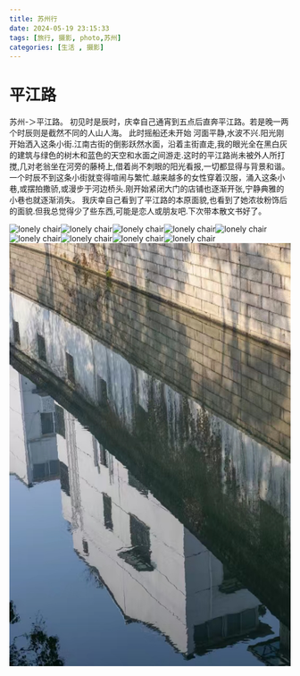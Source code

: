 ```yaml
---
title: 苏州行
date: 2024-05-19 23:15:33
tags: [旅行, 摄影, photo,苏州]
categories: [生活 , 摄影]
---
```


# 平江路

苏州-＞平江路。
     初见时是辰时，庆幸自己通宵到五点后直奔平江路。若是晚一两个时辰则是截然不同的人山人海。
     此时摇船还未开始 河面平静,水波不兴.阳光刚开始洒入这条小街.江南古街的倒影跃然水面，沿着主街直走,我的眼光全在黑白灰的建筑与绿色的树木和蓝色的天空和水面之间游走.这时的平江路尚未被外人所打搅,几对老翁坐在河旁的藤椅上,借着尚不刺眼的阳光看报,一切都显得与背景和谐。
     一个时辰不到这条小街就变得喧闹与繁忙.越来越多的女性穿着汉服，涌入这条小巷,或摆拍撒骄,或漫步于河边桥头.刚开始紧闭大门的店铺也逐渐开张,宁静典雅的小巷也就逐渐消失。
     我庆幸自己看到了平江路的本原面貌,也看到了她浓妆粉饰后的面貌.但我总觉得少了些东西,可能是恋人或朋友吧.下次带本散文书好了。

![lonely chair](../images/suzhou_trip/1.jpg)![lonely chair](../images/suzhou_trip/2.jpg)![lonely chair](../images/suzhou_trip/3.jpg)![lonely chair](../images/suzhou_trip/4.jpg)![lonely chair](../images/suzhou_trip/5.jpg)![lonely chair](../images/suzhou_trip/6.jpg)![lonely chair](../images/suzhou_trip/7.jpg)![lonely chair](../images/suzhou_trip/8.jpg)![lonely chair](../images/suzhou_trip/9.jpg)![lonely chair](/images/suzhou_trip/10.jpg)
